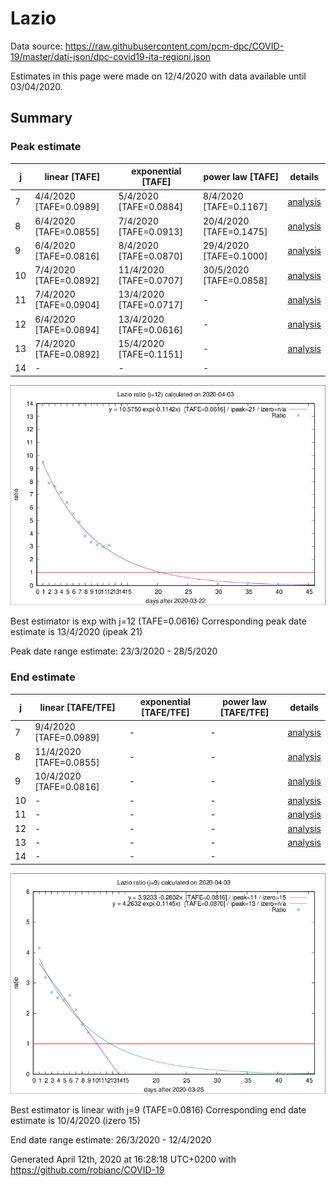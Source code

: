 # Lazio


Data source: https://raw.githubusercontent.com/pcm-dpc/COVID-19/master/dati-json/dpc-covid19-ita-regioni.json

Estimates in this page were made on 12/4/2020 with data available until 03/04/2020.


## Summary 

### Peak estimate 
|j|linear [TAFE]|exponential [TAFE]|power law [TAFE]|details|
|---|----|-----------|---------|-------|
|7|4/4/2020 [TAFE=0.0989]|5/4/2020 [TAFE=0.0884]|8/4/2020 [TAFE=0.1167]|[analysis](COVID-19_lazio_j7_2020-04-03.md)|
|8|6/4/2020 [TAFE=0.0855]|7/4/2020 [TAFE=0.0913]|20/4/2020 [TAFE=0.1475]|[analysis](COVID-19_lazio_j8_2020-04-03.md)|
|9|6/4/2020 [TAFE=0.0816]|8/4/2020 [TAFE=0.0870]|29/4/2020 [TAFE=0.1000]|[analysis](COVID-19_lazio_j9_2020-04-03.md)|
|10|7/4/2020 [TAFE=0.0892]|11/4/2020 [TAFE=0.0707]|30/5/2020 [TAFE=0.0858]|[analysis](COVID-19_lazio_j10_2020-04-03.md)|
|11|7/4/2020 [TAFE=0.0904]|13/4/2020 [TAFE=0.0717]|-|[analysis](COVID-19_lazio_j11_2020-04-03.md)|
|12|6/4/2020 [TAFE=0.0894]|13/4/2020 [TAFE=0.0616]|-|[analysis](COVID-19_lazio_j12_2020-04-03.md)|
|13|7/4/2020 [TAFE=0.0892]|15/4/2020 [TAFE=0.1151]|-|[analysis](COVID-19_lazio_j13_2020-04-03.md)|
|14|-|-|-||

![best peak estimate](COVID-19_lazio_j12_2020-04-03.png)

Best estimator is exp with j=12 (TAFE=0.0616)
Corresponding peak date estimate is 13/4/2020 (ipeak 21)


Peak date range estimate: 23/3/2020 - 28/5/2020

### End estimate 
|j|linear [TAFE/TFE]|exponential [TAFE/TFE]|power law [TAFE/TFE]|details|
|---|----|-----------|---------|-------|
|7|9/4/2020 [TAFE=0.0989]|-|-|[analysis](COVID-19_lazio_j7_2020-04-03.md)|
|8|11/4/2020 [TAFE=0.0855]|-|-|[analysis](COVID-19_lazio_j8_2020-04-03.md)|
|9|10/4/2020 [TAFE=0.0816]|-|-|[analysis](COVID-19_lazio_j9_2020-04-03.md)|
|10|-|-|-|[analysis](COVID-19_lazio_j10_2020-04-03.md)|
|11|-|-|-|[analysis](COVID-19_lazio_j11_2020-04-03.md)|
|12|-|-|-|[analysis](COVID-19_lazio_j12_2020-04-03.md)|
|13|-|-|-|[analysis](COVID-19_lazio_j13_2020-04-03.md)|
|14|-|-|-||

![best zero estimate](COVID-19_lazio_j9_2020-04-03.png)

Best estimator is linear with j=9 (TAFE=0.0816)
Corresponding end date estimate is 10/4/2020 (izero 15)


End date range estimate: 26/3/2020 - 12/4/2020

Generated April 12th, 2020 at 16:28:18 UTC+0200 with https://github.com/robianc/COVID-19
